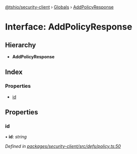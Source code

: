 [@tshio/security-client](../README.md) › [Globals](../globals.md) › [AddPolicyResponse](addpolicyresponse.md)

# Interface: AddPolicyResponse

## Hierarchy

* **AddPolicyResponse**

## Index

### Properties

* [id](addpolicyresponse.md#markdown-header-id)

## Properties

###  id

• **id**: *string*

*Defined in [packages/security-client/src/defs/policy.ts:50](https://github.com/TheSoftwareHouse/rad-modules-tools/blob/afe5496/packages/security-client/src/defs/policy.ts#L50)*
